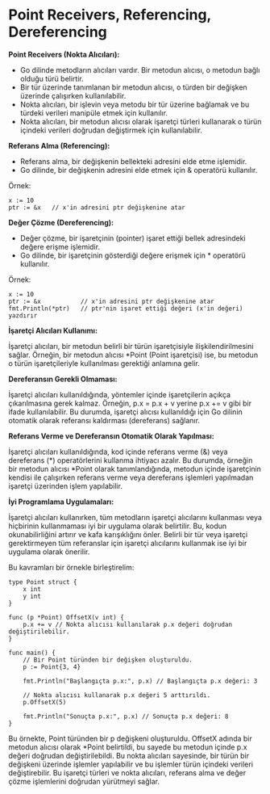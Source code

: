 # Point Receivers, Referencing, Dereferencing

**Point Receivers (Nokta Alıcıları):**

- Go dilinde metodların alıcıları vardır. Bir metodun alıcısı, o metodun bağlı olduğu türü belirtir.
- Bir tür üzerinde tanımlanan bir metodun alıcısı, o türden bir değişken üzerinde çalışırken kullanılabilir.
- Nokta alıcıları, bir işlevin veya metodu bir tür üzerine bağlamak ve bu türdeki verileri manipüle etmek için kullanılır.
- Nokta alıcıları, bir metodun alıcısı olarak işaretçi türleri kullanarak o türün içindeki verileri doğrudan değiştirmek için kullanılabilir.

**Referans Alma (Referencing):**

- Referans alma, bir değişkenin bellekteki adresini elde etme işlemidir.
- Go dilinde, bir değişkenin adresini elde etmek için & operatörü kullanılır.

Örnek:

```
x := 10
ptr := &x   // x'in adresini ptr değişkenine atar
```

**Değer Çözme (Dereferencing):**

- Değer çözme, bir işaretçinin (pointer) işaret ettiği bellek adresindeki değere erişme işlemidir.
- Go dilinde, bir işaretçinin gösterdiği değere erişmek için * operatörü kullanılır.

Örnek:

```
x := 10
ptr := &x           // x'in adresini ptr değişkenine atar
fmt.Println(*ptr)   // ptr'nin işaret ettiği değeri (x'in değeri) yazdırır
```

**İşaretçi Alıcıları Kullanımı:**

İşaretçi alıcıları, bir metodun belirli bir türün işaretçisiyle ilişkilendirilmesini sağlar. Örneğin, bir metodun alıcısı *Point (Point işaretçisi) ise, bu metodun o türün işaretçileriyle kullanılması gerektiği anlamına gelir.

**Dereferansın Gerekli Olmaması:**

İşaretçi alıcıları kullanıldığında, yöntemler içinde işaretçilerin açıkça çıkarılmasına gerek kalmaz. Örneğin, p.x = p.x + v yerine p.x += v gibi bir ifade kullanılabilir. Bu durumda, işaretçi alıcısı kullanıldığı için Go dilinin otomatik olarak referansı kaldırması (dereferans) sağlanır.

**Referans Verme ve Dereferansın Otomatik Olarak Yapılması:**

İşaretçi alıcıları kullanıldığında, kod içinde referans verme (&) veya dereferans (*) operatörlerini kullanma ihtiyacı azalır. Bu durumda, örneğin bir metodun alıcısı *Point olarak tanımlandığında, metodun içinde işaretçinin kendisi ile çalışırken referans verme veya dereferans işlemleri yapılmadan işaretçi üzerinden işlem yapılabilir.

**İyi Programlama Uygulamaları:**

İşaretçi alıcıları kullanırken, tüm metodların işaretçi alıcılarını kullanması veya hiçbirinin kullanmaması iyi bir uygulama olarak belirtilir. Bu, kodun okunabilirliğini artırır ve kafa karışıklığını önler. Belirli bir tür veya işaretçi gerektirmeyen tüm referanslar için işaretçi alıcılarını kullanmak ise iyi bir uygulama olarak önerilir.

Bu kavramları bir örnekle birleştirelim:

```
type Point struct {
    x int
    y int
}

func (p *Point) OffsetX(v int) {
    p.x += v // Nokta alıcısı kullanılarak p.x değeri doğrudan değiştirilebilir.
}

func main() {
    // Bir Point türünden bir değişken oluşturuldu.
    p := Point{3, 4}

    fmt.Println("Başlangıçta p.x:", p.x) // Başlangıçta p.x değeri: 3

    // Nokta alıcısı kullanarak p.x değeri 5 arttırıldı.
    p.OffsetX(5)

    fmt.Println("Sonuçta p.x:", p.x) // Sonuçta p.x değeri: 8
}
```

Bu örnekte, Point türünden bir p değişkeni oluşturuldu. OffsetX adında bir metodun alıcısı olarak *Point belirtildi, bu sayede bu metodun içinde p.x değeri doğrudan değiştirilebildi. Bu nokta alıcıları sayesinde, bir türün bir değişkeni üzerinde işlemler yapılabilir ve bu işlemler türün içindeki verileri değiştirebilir. Bu işaretçi türleri ve nokta alıcıları, referans alma ve değer çözme işlemlerini doğrudan yürütmeyi sağlar.


